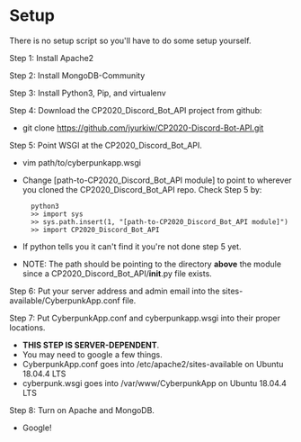 # Setup

There is no setup script so you'll have to do some setup yourself.

Step 1: Install Apache2

Step 2: Install MongoDB-Community

Step 3: Install Python3, Pip, and virtualenv

Step 4: Download the CP2020_Discord_Bot_API project from github:

- git clone <https://github.com/jyurkiw/CP2020-Discord-Bot-API.git>

Step 5: Point WSGI at the CP2020_Discord_Bot_API.

- vim path/to/cyberpunkapp.wsgi
- Change [path-to-CP2020_Discord_Bot_API module] to point to wherever you cloned the CP2020_Discord_Bot_API repo. Check Step 5 by:

  ```
    python3
    >> import sys
    >> sys.path.insert(1, "[path-to-CP2020_Discord_Bot_API module]")
    >> import CP2020_Discord_Bot_API
  ```

- If python tells you it can't find it you're not done step 5 yet.

- NOTE: The path should be pointing to the directory **above** the module since a CP2020_Discord_Bot_API/**init**.py file exists.

Step 6: Put your server address and admin email into the sites-available/CyberpunkApp.conf file.

Step 7: Put CyberpunkApp.conf and cyberpunkapp.wsgi into their proper locations.

- **THIS STEP IS SERVER-DEPENDENT**.
- You may need to google a few things.
- CyberpunkApp.conf goes into /etc/apache2/sites-available on Ubuntu 18.04.4 LTS
- cyberpunk.wsgi goes into /var/www/CyberpunkApp on Ubuntu 18.04.4 LTS

Step 8: Turn on Apache and MongoDB.

- Google!
